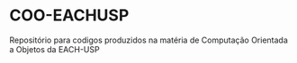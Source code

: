 COO-EACHUSP
===========

Repositório para codigos produzidos na matéria de Computação Orientada a Objetos da EACH-USP

